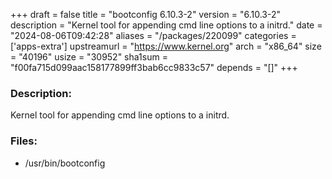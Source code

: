 +++
draft = false
title = "bootconfig 6.10.3-2"
version = "6.10.3-2"
description = "Kernel tool for appending cmd line options to a initrd."
date = "2024-08-06T09:42:28"
aliases = "/packages/220099"
categories = ['apps-extra']
upstreamurl = "https://www.kernel.org"
arch = "x86_64"
size = "40196"
usize = "30952"
sha1sum = "f00fa715d099aac158177899ff3bab6cc9833c57"
depends = "[]"
+++
### Description: 
Kernel tool for appending cmd line options to a initrd.

### Files: 
* /usr/bin/bootconfig
